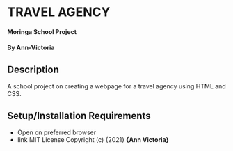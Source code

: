 # TRAVEL AGENCY
#### Moringa School Project
#### By **Ann-Victoria**
## Description
A school project on creating a webpage for a travel agency using HTML and CSS.
## Setup/Installation Requirements
* Open on preferred browser
* link 
MIT License
Copyright (c) {2021} **{Ann Victoria}**
